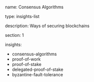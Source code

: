 name: Consensus Algorithms

type: insights-list

description: Ways of securing blockchains

section: 1

insights:
  - consensus-algorithms
  - proof-of-work
  - proof-of-stake
  - delegated-proof-of-stake
  - byzantine-fault-tolerance

